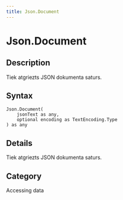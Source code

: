 ```yaml
---
title: Json.Document
---
```


# Json.Document


## Description

Tiek atgriezts JSON dokumenta saturs.


## Syntax

```powerquery
Json.Document(
    jsonText as any,
    optional encoding as TextEncoding.Type
) as any
```


## Details

Tiek atgriezts JSON dokumenta saturs.



## Category
Accessing data
